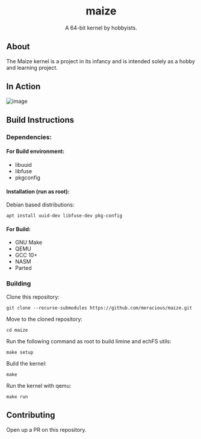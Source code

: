 <div align="center">
  <h1>maize</h1>
  <p>A 64-bit kernel by hobbyists.</p>
</div>

## About

The Maize kernel is a project in its infancy and is intended solely as a hobby and learning project.

## In Action

![image](https://user-images.githubusercontent.com/65955464/126135004-62a893c7-cb04-4b04-ae52-61b4eb4bd6aa.png)

## Build Instructions

### Dependencies:

#### For Build environment:

- libuuid
- libfuse
- pkgconfig

#### Installation (run as root):

Debian based distributions:

```shell
apt install uuid-dev libfuse-dev pkg-config
```

#### For Build:

- GNU Make
- QEMU
- GCC 10+
- NASM
- Parted

### Building

Clone this repository:

```shell
git clone --recurse-submodules https://github.com/meracious/maize.git
```

Move to the cloned repository:

```shell
cd maize
```

Run the following command as root to build limine and echFS utils:

```shell
make setup
```

Build the kernel:

```shell
make
```

Run the kernel with qemu:

```shell
make run
```

## Contributing

Open up a PR on this repository.
